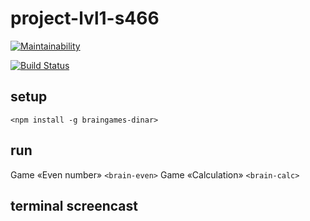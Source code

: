 # project-lvl1-s466

[![Maintainability](https://api.codeclimate.com/v1/badges/453f936e6d02a97875ef/maintainability)](https://codeclimate.com/github/dinarname/project-lvl1-s466/maintainability)

[![Build Status](https://travis-ci.org/dinarname/project-lvl1-s466.svg?branch=master)](https://travis-ci.org/dinarname/project-lvl1-s466)

## setup
`<npm install -g braingames-dinar>`

## run
Game «Even number» `<brain-even>`
Game «Calculation» `<brain-calc>`

## terminal screencast

<script id="asciicast-ssGSws6cvYPh83FIBufwjODBA" src="https://asciinema.org/a/ssGSws6cvYPh83FIBufwjODBA.js" async></script>
